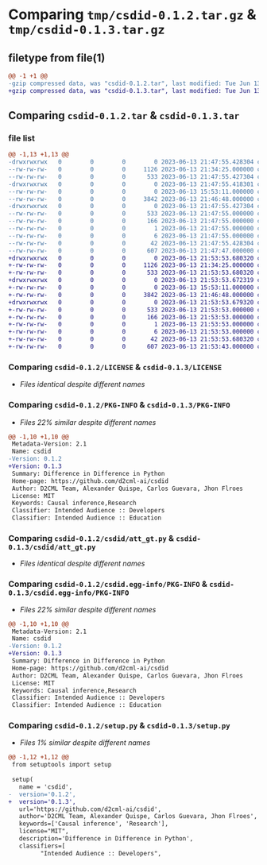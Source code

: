 # Comparing `tmp/csdid-0.1.2.tar.gz` & `tmp/csdid-0.1.3.tar.gz`

## filetype from file(1)

```diff
@@ -1 +1 @@
-gzip compressed data, was "csdid-0.1.2.tar", last modified: Tue Jun 13 21:47:55 2023, max compression
+gzip compressed data, was "csdid-0.1.3.tar", last modified: Tue Jun 13 21:53:53 2023, max compression
```

## Comparing `csdid-0.1.2.tar` & `csdid-0.1.3.tar`

### file list

```diff
@@ -1,13 +1,13 @@
-drwxrwxrwx   0        0        0        0 2023-06-13 21:47:55.428304 csdid-0.1.2/
--rw-rw-rw-   0        0        0     1126 2023-06-13 21:34:25.000000 csdid-0.1.2/LICENSE
--rw-rw-rw-   0        0        0      533 2023-06-13 21:47:55.427304 csdid-0.1.2/PKG-INFO
-drwxrwxrwx   0        0        0        0 2023-06-13 21:47:55.418301 csdid-0.1.2/csdid/
--rw-rw-rw-   0        0        0        0 2023-06-13 15:53:11.000000 csdid-0.1.2/csdid/__init__.py
--rw-rw-rw-   0        0        0     3842 2023-06-13 21:46:48.000000 csdid-0.1.2/csdid/att_gt.py
-drwxrwxrwx   0        0        0        0 2023-06-13 21:47:55.427304 csdid-0.1.2/csdid.egg-info/
--rw-rw-rw-   0        0        0      533 2023-06-13 21:47:55.000000 csdid-0.1.2/csdid.egg-info/PKG-INFO
--rw-rw-rw-   0        0        0      166 2023-06-13 21:47:55.000000 csdid-0.1.2/csdid.egg-info/SOURCES.txt
--rw-rw-rw-   0        0        0        1 2023-06-13 21:47:55.000000 csdid-0.1.2/csdid.egg-info/dependency_links.txt
--rw-rw-rw-   0        0        0        6 2023-06-13 21:47:55.000000 csdid-0.1.2/csdid.egg-info/top_level.txt
--rw-rw-rw-   0        0        0       42 2023-06-13 21:47:55.428304 csdid-0.1.2/setup.cfg
--rw-rw-rw-   0        0        0      607 2023-06-13 21:47:47.000000 csdid-0.1.2/setup.py
+drwxrwxrwx   0        0        0        0 2023-06-13 21:53:53.680320 csdid-0.1.3/
+-rw-rw-rw-   0        0        0     1126 2023-06-13 21:34:25.000000 csdid-0.1.3/LICENSE
+-rw-rw-rw-   0        0        0      533 2023-06-13 21:53:53.680320 csdid-0.1.3/PKG-INFO
+drwxrwxrwx   0        0        0        0 2023-06-13 21:53:53.672319 csdid-0.1.3/csdid/
+-rw-rw-rw-   0        0        0        0 2023-06-13 15:53:11.000000 csdid-0.1.3/csdid/__init__.py
+-rw-rw-rw-   0        0        0     3842 2023-06-13 21:46:48.000000 csdid-0.1.3/csdid/att_gt.py
+drwxrwxrwx   0        0        0        0 2023-06-13 21:53:53.679320 csdid-0.1.3/csdid.egg-info/
+-rw-rw-rw-   0        0        0      533 2023-06-13 21:53:53.000000 csdid-0.1.3/csdid.egg-info/PKG-INFO
+-rw-rw-rw-   0        0        0      166 2023-06-13 21:53:53.000000 csdid-0.1.3/csdid.egg-info/SOURCES.txt
+-rw-rw-rw-   0        0        0        1 2023-06-13 21:53:53.000000 csdid-0.1.3/csdid.egg-info/dependency_links.txt
+-rw-rw-rw-   0        0        0        6 2023-06-13 21:53:53.000000 csdid-0.1.3/csdid.egg-info/top_level.txt
+-rw-rw-rw-   0        0        0       42 2023-06-13 21:53:53.680320 csdid-0.1.3/setup.cfg
+-rw-rw-rw-   0        0        0      607 2023-06-13 21:53:43.000000 csdid-0.1.3/setup.py
```

### Comparing `csdid-0.1.2/LICENSE` & `csdid-0.1.3/LICENSE`

 * *Files identical despite different names*

### Comparing `csdid-0.1.2/PKG-INFO` & `csdid-0.1.3/PKG-INFO`

 * *Files 22% similar despite different names*

```diff
@@ -1,10 +1,10 @@
 Metadata-Version: 2.1
 Name: csdid
-Version: 0.1.2
+Version: 0.1.3
 Summary: Difference in Difference in Python
 Home-page: https://github.com/d2cml-ai/csdid
 Author: D2CML Team, Alexander Quispe, Carlos Guevara, Jhon Flroes
 License: MIT
 Keywords: Causal inference,Research
 Classifier: Intended Audience :: Developers
 Classifier: Intended Audience :: Education
```

### Comparing `csdid-0.1.2/csdid/att_gt.py` & `csdid-0.1.3/csdid/att_gt.py`

 * *Files identical despite different names*

### Comparing `csdid-0.1.2/csdid.egg-info/PKG-INFO` & `csdid-0.1.3/csdid.egg-info/PKG-INFO`

 * *Files 22% similar despite different names*

```diff
@@ -1,10 +1,10 @@
 Metadata-Version: 2.1
 Name: csdid
-Version: 0.1.2
+Version: 0.1.3
 Summary: Difference in Difference in Python
 Home-page: https://github.com/d2cml-ai/csdid
 Author: D2CML Team, Alexander Quispe, Carlos Guevara, Jhon Flroes
 License: MIT
 Keywords: Causal inference,Research
 Classifier: Intended Audience :: Developers
 Classifier: Intended Audience :: Education
```

### Comparing `csdid-0.1.2/setup.py` & `csdid-0.1.3/setup.py`

 * *Files 1% similar despite different names*

```diff
@@ -1,12 +1,12 @@
 from setuptools import setup
 
 setup(
   name = 'csdid',
-  version='0.1.2',
+  version='0.1.3',
   url='https://github.com/d2cml-ai/csdid',
   author='D2CML Team, Alexander Quispe, Carlos Guevara, Jhon Flroes',
   keywords=['Causal inference', 'Research'],
   license="MIT",
   description='Difference in Difference in Python',
   classifiers=[
         "Intended Audience :: Developers",
```

